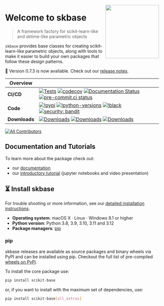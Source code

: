 <a href="https://skbase.readthedocs.io/en/latest/"><img src="https://github.com/sktime/skbase/blob/main/docs/source/images/skbase-logo-with-name.png" width="175" align="right" /></a>

# Welcome to skbase

> A framework factory for scikit-learn-like and sktime-like parametric objects

`skbase` provides base classes for creating scikit-learn-like parametric objects,
along with tools to make it easier to build your own packages that follow these design patterns.

:rocket: Version 0.7.3 is now available. Check out our
[release notes](https://skbase.readthedocs.io/en/latest/changelog.html).

| Overview | |
|---|---|
| **CI/CD** | [![Tests](https://github.com/sktime/skbase/actions/workflows/test.yml/badge.svg?branch=main)](https://github.com/sktime/skbase/actions/workflows/test.yml) [![codecov](https://codecov.io/gh/sktime/skbase/branch/main/graph/badge.svg?token=2J424NLO82)](https://codecov.io/gh/sktime/skbase) [![Documentation Status](https://readthedocs.org/projects/skbase/badge/?version=latest)](https://skbase.readthedocs.io/en/latest/?badge=latest) [![pre-commit.ci status](https://results.pre-commit.ci/badge/github/sktime/skbase/main.svg)](https://results.pre-commit.ci/latest/github/sktime/skbase/main) |
| **Code** |  [![!pypi](https://img.shields.io/pypi/v/scikit-base?color=orange)](https://pypi.org/project/scikit-base/)  [![!python-versions](https://img.shields.io/pypi/pyversions/scikit-base)](https://www.python.org/) [![!black](https://img.shields.io/badge/code%20style-black-000000.svg)](https://github.com/psf/black) [![security: bandit](https://img.shields.io/badge/security-bandit-yellow.svg)](https://github.com/PyCQA/bandit) |
| **Downloads**| [![Downloads](https://static.pepy.tech/personalized-badge/scikit-base?period=week&units=international_system&left_color=grey&right_color=blue&left_text=weekly%20(pypi))](https://pepy.tech/project/scikit-base) [![Downloads](https://static.pepy.tech/personalized-badge/scikit-base?period=month&units=international_system&left_color=grey&right_color=blue&left_text=monthly%20(pypi))](https://pepy.tech/project/scikit-base) [![Downloads](https://static.pepy.tech/personalized-badge/scikit-base?period=total&units=international_system&left_color=grey&right_color=blue&left_text=cumulative%20(pypi))](https://pepy.tech/project/scikit-base) |

<!-- ALL-CONTRIBUTORS-BADGE:START - Do not remove or modify this section -->
[![All Contributors](https://img.shields.io/badge/all_contributors-13-orange.svg?style=flat-square)](#contributors)
<!-- ALL-CONTRIBUTORS-BADGE:END -->

## Documentation and Tutorials

To learn more about the package check out:

* our [documentation](https://skbase.readthedocs.io/en/latest/)
* our [introductory tutorial](https://github.com/sktime/sktime-tutorial-pydata-seattle-2023) (jupyter notebooks and video presentation)

## :hourglass_flowing_sand: Install skbase
For trouble shooting or more information, see our
[detailed installation instructions](https://skbase.readthedocs.io/en/latest/user_documentation/installation.html).

- **Operating system**: macOS X · Linux · Windows 8.1 or higher
- **Python version**: Python 3.8, 3.9, 3.10, 3.11 and 3.12
- **Package managers**: [pip]

[pip]: https://pip.pypa.io/en/stable/

### pip
skbase releases are available as source packages and binary wheels via PyPI
and can be installed using pip. Checkout the full list of pre-compiled [wheels on PyPi](https://pypi.org/simple/skbase/).

To install the core package use:

```bash
pip install scikit-base
```

or, if you want to install with the maximum set of dependencies, use:

```bash
pip install scikit-base[all_extras]
```

